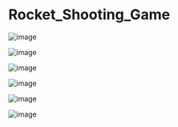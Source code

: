 # Rocket_Shooting_Game


![image](https://user-images.githubusercontent.com/37769713/102876367-6ffc9f80-4488-11eb-808d-c9720fab515b.png)
<br>

![image](https://user-images.githubusercontent.com/37769713/102876415-80ad1580-4488-11eb-9968-aa48c17a1e50.png)
<br>

![image](https://user-images.githubusercontent.com/37769713/102876690-e6010680-4488-11eb-8ade-e4a627aec4e8.png)
<br>

![image](https://user-images.githubusercontent.com/37769713/102876473-94f11280-4488-11eb-9b22-df91f56a6294.png)
<br>

![image](https://user-images.githubusercontent.com/37769713/102876534-ad612d00-4488-11eb-8bc8-eedf52c79b5b.png)
<br>

![image](https://user-images.githubusercontent.com/37769713/102876614-c833a180-4488-11eb-80c8-a675a198f8a4.png)
<br>

